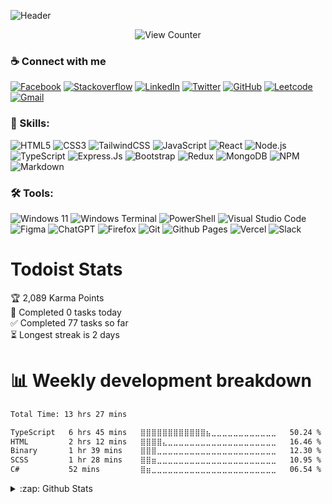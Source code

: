 ![Header](https://capsule-render.vercel.app/api?type=waving&theme=dark&height=200&text=iamPonil&fontSize=60&fontAlignY=30&desc=Software%20Engineer&descAlignY=50)

   <div align="center">
  <img color="#ff822d" alt="View Counter" src="https://komarev.com/ghpvc/?username=iamponil&style=for-the-badge&color=yellowgreen" />
</div>


### ☕ Connect with me

[![Facebook](https://img.shields.io/badge/Facebook-%231877F2.svg?style=for-the-badge&logo=Facebook&logoColor=white)](https://facebook.com/ameur.nemlaghi) [![Stackoverflow](https://img.shields.io/badge/Stack%20Overflow-F58025?style=for-the-badge&logo=Stack%20Overflow&logoColor=white)](https://stackoverflow.com/users/9115517/iamponil) [![LinkedIn](https://img.shields.io/badge/linkedin-%230077B5.svg?style=for-the-badge&logo=linkedin&logoColor=white)](https://www.linkedin.com/in/ameur-nemlaghi/) [![Twitter](https://img.shields.io/badge/Twitter-%231DA1F2.svg?style=for-the-badge&logo=Twitter&logoColor=white)](https://twitter.com/AmeurNemlaghi)
[![GitHub](https://img.shields.io/badge/github-%23121011.svg?style=for-the-badge&logo=github&logoColor=white)](https://github.com/iamponil) [![Leetcode](https://img.shields.io/badge/-LeetCode-FFA116?style=for-the-badge&logo=LeetCode&logoColor=black)](https://leetcode.com/iamponil/) [![Gmail](https://img.shields.io/badge/Gmail-D14836?style=for-the-badge&logo=gmail&logoColor=white)](mailto:ameur.nemlaghi@esprit.tn)




### 💪 Skills:

![HTML5](https://img.shields.io/badge/HTML-239120?style=for-the-badge&logo=html5&logoColor=white) ![CSS3](	https://img.shields.io/badge/CSS-239120?&style=for-the-badge&logo=css3&logoColor=white) ![TailwindCSS](https://img.shields.io/badge/tailwindcss-%2338B2AC.svg?style=for-the-badge&logo=tailwind-css&logoColor=white) ![JavaScript](https://img.shields.io/badge/JavaScript-F7DF1E?style=for-the-badge&logo=JavaScript&logoColor=white) ![React](https://img.shields.io/badge/react-%2320232a.svg?style=for-the-badge&logo=react&logoColor=%2361DAFB) ![Node.js](	https://img.shields.io/badge/Node.js-43853D?style=for-the-badge&logo=node.js&logoColor=white) ![TypeScript](https://img.shields.io/badge/TypeScript-007ACC?style=for-the-badge&logo=typescript&logoColor=white) ![Express.Js](https://img.shields.io/badge/Express.js-404D59?style=for-the-badge) ![Bootstrap](https://img.shields.io/badge/Bootstrap-563D7C?style=for-the-badge&logo=bootstrap&logoColor=white) ![Redux](https://img.shields.io/badge/Redux-593D88?style=for-the-badge&logo=redux&logoColor=white) ![MongoDB](https://img.shields.io/badge/MongoDB-4EA94B?style=for-the-badge&logo=mongodb&logoColor=white) ![NPM](https://img.shields.io/badge/NPM-%23CB3837.svg?style=for-the-badge&logo=npm&logoColor=white) ![Markdown](https://img.shields.io/badge/markdown-%23000000.svg?style=for-the-badge&logo=markdown&logoColor=white)


### 🛠 Tools:

![Windows 11](https://img.shields.io/badge/Windows%2011-%230079d5.svg?style=for-the-badge&logo=Windows%2011&logoColor=white) ![Windows Terminal](https://img.shields.io/badge/Windows%20Terminal-%234D4D4D.svg?style=for-the-badge&logo=windows-terminal&logoColor=white) ![PowerShell](https://img.shields.io/badge/PowerShell-%235391FE.svg?style=for-the-badge&logo=powershell&logoColor=white)
![Visual Studio Code](https://img.shields.io/badge/Visual%20Studio%20Code-0078d7.svg?style=for-the-badge&logo=visual-studio-code&logoColor=white) ![Figma](https://img.shields.io/badge/figma-%23F24E1E.svg?style=for-the-badge&logo=figma&logoColor=white) ![ChatGPT](https://img.shields.io/badge/chatGPT-74aa9c?style=for-the-badge&logo=openai&logoColor=white) ![Firefox](https://img.shields.io/badge/Firefox-FF7139?style=for-the-badge&logo=Firefox-Browser&logoColor=white) ![Git](https://img.shields.io/badge/git-%23F05033.svg?style=for-the-badge&logo=git&logoColor=white) ![Github Pages](https://img.shields.io/badge/github%20pages-121013?style=for-the-badge&logo=github&logoColor=white) ![Vercel](https://img.shields.io/badge/vercel-%23000000.svg?style=for-the-badge&logo=vercel&logoColor=white) ![Slack](https://img.shields.io/badge/Slack-4A154B?style=for-the-badge&logo=slack&logoColor=white)
# Todoist Stats
<!-- TODO-IST:START -->
🏆  2,089 Karma Points           
🌸  Completed 0 tasks today           
✅  Completed 77 tasks so far           
⏳  Longest streak is 2 days
<!-- TODO-IST:END -->
# 📊 Weekly development breakdown
<!--START_SECTION:waka-->

```txt
Total Time: 13 hrs 27 mins

TypeScript   6 hrs 45 mins   ⣿⣿⣿⣿⣿⣿⣿⣿⣿⣿⣿⣿⣦⣀⣀⣀⣀⣀⣀⣀⣀⣀⣀⣀⣀   50.24 %
HTML         2 hrs 12 mins   ⣿⣿⣿⣿⣄⣀⣀⣀⣀⣀⣀⣀⣀⣀⣀⣀⣀⣀⣀⣀⣀⣀⣀⣀⣀   16.46 %
Binary       1 hr 39 mins    ⣿⣿⣿⣀⣀⣀⣀⣀⣀⣀⣀⣀⣀⣀⣀⣀⣀⣀⣀⣀⣀⣀⣀⣀⣀   12.30 %
SCSS         1 hr 28 mins    ⣿⣿⣶⣀⣀⣀⣀⣀⣀⣀⣀⣀⣀⣀⣀⣀⣀⣀⣀⣀⣀⣀⣀⣀⣀   10.95 %
C#           52 mins         ⣿⣶⣀⣀⣀⣀⣀⣀⣀⣀⣀⣀⣀⣀⣀⣀⣀⣀⣀⣀⣀⣀⣀⣀⣀   06.54 %
```

<!--END_SECTION:waka-->
  <details>
    <summary>:zap: Github Stats</summary>
     <table>
      <tr>
        <td>
    <div style="display: flex; flex-wrap: wrap;">
      <picture style="flex: 1;">
        <source
          srcset="https://github-readme-stats-iamponils-projects.vercel.app/api?username=iamponil&theme=dracula&hide_border=true"
          alt="iamPonil's Github Stats"
          media="(prefers-color-scheme: dark)"
        />
        <source
          srcset="https://github-readme-stats-iamponils-projects.vercel.app/api?username=iamponil&theme=dracula&hide_border=true"
          alt="iamPonil's Github Stats"
          media="(prefers-color-scheme: light), (prefers-color-scheme: no-preference)"
        />
        <img src="https://github-readme-stats-iamponils-projects.vercel.app/api?username=iamponil&theme=dracula&hide_border=true" />
      </picture>
       </td>
        <td>
      <picture style="flex: 1;">
        <source
          srcset="https://streak-stats.demolab.com?user=iamponil&theme=dracula&hide_border=true"
          alt="iamPonil's Github Streaks"
          media="(prefers-color-scheme: dark)"
        />
        <source
          srcset="https://streak-stats.demolab.com?user=iamponil&theme=dracula&hide_border=true"
          alt="iamPonil's Github Streaks"
          media="(prefers-color-scheme: light), (prefers-color-scheme: no-preference)"
        />
        <img src="https://streak-stats.demolab.com?user=iamponil&theme=dracula&hide_border=true" />
      </picture>
           </td>
      </tr>
    </table>
    </div>
           <p align="center">
    <picture>
      <source
        srcset="https://github-readme-stats-iamponils-projects.vercel.app/api/top-langs/?username=iamponil&langs_count=6&theme=dracula&layout=compact&hide_border=true"
        alt="iamPonil's Github Stats"
        media="(prefers-color-scheme: dark)"
      />
      <source
        srcset="https://github-readme-stats-iamponils-projects.vercel.app/api/top-langs/?username=iamponil&langs_count=6&theme=dracula&layout=compact&hide_border=true"
        alt="iamPonil's Github Stats"
        media="(prefers-color-scheme: light), (prefers-color-scheme: no-preference)"
      />
      <img src="https://github-readme-stats-iamponils-projects.vercel.app/api/top-langs/?username=iamponil&langs_count=6&theme=dracula&layout=compact&hide_border=true" />
    </picture>
  </p>
  </details>



